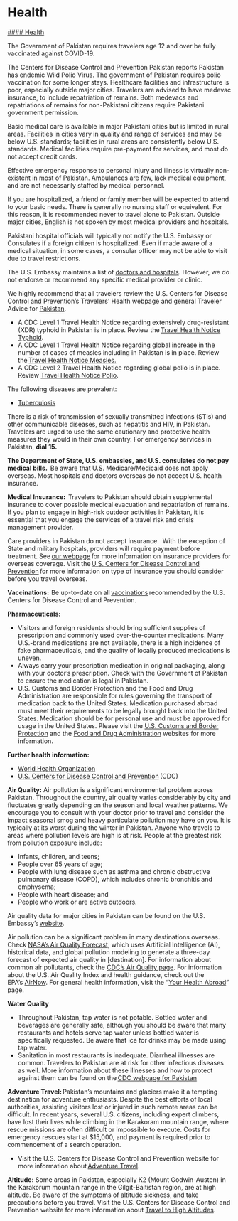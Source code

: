 # Health

[#### Health](javascript:void(0); "Health")

The Government of Pakistan requires travelers age 12 and over be fully vaccinated against COVID-19.

The Centers for Disease Control and Prevention Pakistan reports Pakistan has endemic Wild Polio Virus. The government of Pakistan requires polio vaccination for some longer stays. Healthcare facilities and infrastructure is poor, especially outside major cities. Travelers are advised to have medevac insurance, to include repatriation of remains. Both medevacs and repatriations of remains for non-Pakistani citizens require Pakistani government permission.

Basic medical care is available in major Pakistani cities but is limited in rural areas. Facilities in cities vary in quality and range of services and may be below U.S. standards; facilities in rural areas are consistently below U.S. standards. Medical facilities require pre-payment for services, and most do not accept credit cards.

Effective emergency response to personal injury and illness is virtually non-existent in most of Pakistan. Ambulances are few, lack medical equipment, and are not necessarily staffed by medical personnel.

If you are hospitalized, a friend or family member will be expected to attend to your basic needs. There is generally no nursing staff or equivalent. For this reason, it is recommended never to travel alone to Pakistan. Outside major cities, English is not spoken by most medical providers and hospitals.

Pakistani hospital officials will typically not notify the U.S. Embassy or Consulates if a foreign citizen is hospitalized. Even if made aware of a medical situation, in some cases, a consular officer may not be able to visit due to travel restrictions.

The U.S. Embassy maintains a list of [doctors and hospitals](https://pk.usembassy.gov/medical-assistance/). However, we do not endorse or recommend any specific medical provider or clinic.

We highly recommend that all travelers review the U.S. Centers for Disease Control and Prevention’s Travelers’ Health webpage and general Traveler Advice for [Pakistan](https://wwwnc.cdc.gov/travel/destinations/traveler/none/pakistan?s_cid=ncezid-dgmq-travel-single-001).

* A CDC Level 1 Travel Health Notice regarding extensively drug-resistant (XDR) typhoid in Pakistan is in place. Review the [Travel Health Notice Typhoid](https://wwwnc.cdc.gov/travel/notices/watch/xdr-typhoid-fever-pakistan).
* A CDC Level 1 Travel Health Notice regarding global increase in the number of cases of measles including in Pakistan is in place. Review the [Travel Health Notice Measles.](https://wwwnc.cdc.gov/travel/notices/watch/measles-globe)
* A CDC Level 2 Travel Health Notice regarding global polio is in place. Review [Travel Health Notice Polio](https://wwwnc.cdc.gov/travel/notices/level2/global-polio).

The following diseases are prevalent:

* [Tuberculosis](https://www.cdc.gov/tb/?CDC_AAref_Val=https://www.cdc.gov/tb/default.htm)

There is a risk of transmission of sexually transmitted infections (STIs) and other communicable diseases, such as hepatitis and HIV, in Pakistan. Travelers are urged to use the same cautionary and protective health measures they would in their own country. For emergency services in Pakistan, **dial** **15.**

**The Department of State, U.S. embassies, and U.S. consulates do not pay medical bills.**  Be aware that U.S. Medicare/Medicaid does not apply overseas. Most hospitals and doctors overseas do not accept U.S. health insurance.

**Medical Insurance:**  Travelers to Pakistan should obtain supplemental insurance to cover possible medical evacuation and repatriation of remains. If you plan to engage in high-risk outdoor activities in Pakistan, it is essential that you engage the services of a travel risk and crisis management provider.

Care providers in Pakistan do not accept insurance.  With the exception of State and military hospitals, providers will require payment before treatment. See [our webpage](https://travel.state.gov/content/travel/en/international-travel/before-you-go/your-health-abroad/Insurance_Coverage_Overseas.html?cq_ck=1708701048867) for more information on insurance providers for overseas coverage. Visit the [U.S. Centers for Disease Control and Prevention](https://wwwnc.cdc.gov/travel/page/insurance) for more information on type of insurance you should consider before you travel overseas.

**Vaccinations:**  Be up-to-date on all [vaccinations](https://wwwnc.cdc.gov/travel/destinations/traveler/none/pakistan?s_cid=ncezid-dgmq-travel-single-001) recommended by the U.S. Centers for Disease Control and Prevention.

**Pharmaceuticals:**

* Visitors and foreign residents should bring sufficient supplies of prescription and commonly used over-the-counter medications. Many U.S.-brand medications are not available, there is a high incidence of fake pharmaceuticals, and the quality of locally produced medications is uneven.
* Always carry your prescription medication in original packaging, along with your doctor’s prescription. Check with the Government of Pakistan to ensure the medication is legal in Pakistan.
* U.S. Customs and Border Protection and the Food and Drug Administration are responsible for rules governing the transport of medication back to the United States. Medication purchased abroad must meet their requirements to be legally brought back into the United States. Medication should be for personal use and must be approved for usage in the United States. Please visit the [U.S. Customs and Border Protection](https://www.cbp.gov/travel/us-citizens/know-before-you-go/prohibited-and-restricted-items) and the [Food and Drug Administration](https://www.fda.gov/drugs/buying-using-medicine-safely/buying-medicine-outside-united-states) websites for more information.

**Further health information:**

* [World Health Organization](https://www.who.int/countries)
* [U.S. Centers for Disease Control and Prevention](http://wwwnc.cdc.gov/travel/) (CDC)

**Air Quality:** Air pollution is a significant environmental problem across Pakistan. Throughout the country, air quality varies considerably by city and fluctuates greatly depending on the season and local weather patterns. We encourage you to consult with your doctor prior to travel and consider the impact seasonal smog and heavy particulate pollution may have on you. It is typically at its worst during the winter in Pakistan. Anyone who travels to areas where pollution levels are high is at risk. People at the greatest risk from pollution exposure include:

* Infants, children, and teens;
* People over 65 years of age;
* People with lung disease such as asthma and chronic obstructive pulmonary disease (COPD), which includes chronic bronchitis and emphysema;
* People with heart disease; and
* People who work or are active outdoors.

Air quality data for major cities in Pakistan can be found on the U.S. Embassy’s [website](https://pk.usembassy.gov/air-quality-data/).

Air pollution can be a significant problem in many destinations overseas. Check [NASA’s Air Quality Forecast](https://aeronet.gsfc.nasa.gov/new_web/aqforecast), which uses Artificial Intelligence (AI), historical data, and global pollution modeling to generate a three-day forecast of expected air quality in [destination]. For information about common air pollutants, check the [CDC’s Air Quality page](https://www.cdc.gov/air-quality/pollutants/). For information about the U.S. Air Quality Index and health guidance, check out the EPA’s [AirNow](https://www.airnow.gov/aqi/aqi-basics/). For general health information, visit the “[Your Health Abroad](https://travel.state.gov/content/travel/en/international-travel/before-you-go/your-health-abroad.html)” page.

**Water Quality**

* Throughout Pakistan, tap water is not potable. Bottled water and beverages are generally safe, although you should be aware that many restaurants and hotels serve tap water unless bottled water is specifically requested. Be aware that ice for drinks may be made using tap water.
* Sanitation in most restaurants is inadequate. Diarrheal illnesses are common. Travelers to Pakistan are at risk for other infectious diseases as well. More information about these illnesses and how to protect against them can be found on the [CDC webpage for Pakistan](https://wwwnc.cdc.gov/travel/destinations/traveler/none/pakistan)

**Adventure Travel:** Pakistan’s mountains and glaciers make it a tempting destination for adventure enthusiasts. Despite the best efforts of local authorities, assisting visitors lost or injured in such remote areas can be difficult. In recent years, several U.S. citizens, including expert climbers, have lost their lives while climbing in the Karakoram mountain range, where rescue missions are often difficult or impossible to execute. Costs for emergency rescues start at $15,000, and payment is required prior to commencement of a search operation.

* Visit the U.S. Centers for Disease Control and Prevention website for more information about [Adventure Travel](https://wwwnc.cdc.gov/travel/page/adventure).

**Altitude:** Some areas in Pakistan, especially K2 (Mount Godwin-Austen) in the Karakorum mountain range in the Gilgit-Baltistan region, are at high altitude. Be aware of the symptoms of altitude sickness, and take precautions before you travel. Visit the U.S. Centers for Disease Control and Prevention website for more information about [Travel to High Altitudes](https://wwwnc.cdc.gov/travel/page/travel-to-high-altitudes).